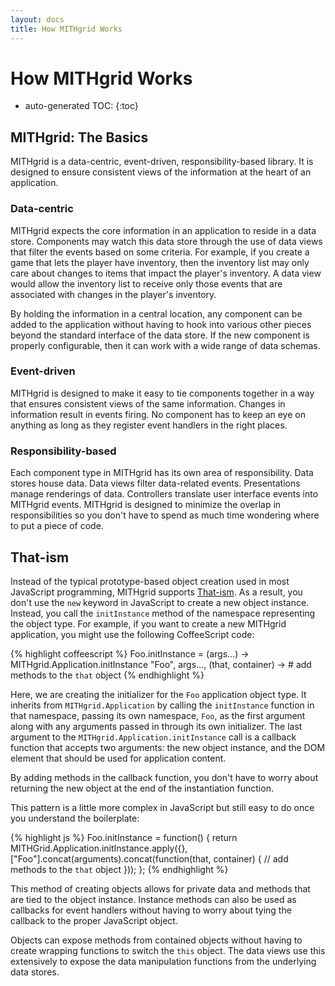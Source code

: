 ```yaml
---
layout: docs
title: How MITHgrid Works
---
```

# How MITHgrid Works

* auto-generated TOC:
{:toc}

## MITHgrid: The Basics

MITHgrid is a data-centric, event-driven, responsibility-based library. It is designed to ensure
consistent views of the information at the heart of an application.

### Data-centric

MITHgrid expects the core information in an application to reside in a data store. Components may
watch this data store through the use of data views that filter the events based on some criteria.
For example, if you create a game that lets the player have inventory, then the inventory list may
only care about changes to items that impact the player's inventory. A data view would allow the
inventory list to receive only those events that are associated with changes in the player's
inventory.

By holding the information in a central location, any component can be added to the application
without having to hook into various other pieces beyond the standard interface of the data store.
If the new component is properly configurable, then it can work with a wide range of data
schemas.

### Event-driven

MITHgrid is designed to make it easy to tie components together in a way that ensures consistent
views of the same information. Changes in information result in events firing. No component has to
keep an eye on anything as long as they register event handlers in the right places.

### Responsibility-based

Each component type in MITHgrid has its own area of responsibility. Data stores house data.
Data views filter data-related events. Presentations manage renderings of data. Controllers
translate user interface events into MITHgrid events. MITHgrid is designed to minimize the overlap
in responsibilities so you don't have to spend as much time wondering where to put a piece of code.

## That-ism

Instead of the typical prototype-based object creation used in most JavaScript programming, MITHgrid
supports [That-ism](http://fluidproject.org/blog/2008/07/21/about-this-and-that/). As a result, you don't use
the `new` keyword in JavaScript to create a new object instance. Instead, you call the `initInstance` method
of the namespace representing the object type. For example, if you want to create a new
MITHgrid application, you might use the following CoffeeScript code:

{% highlight coffeescript %}
Foo.initInstance = (args...) ->
  MITHgrid.Application.initInstance "Foo", args..., (that, container) ->
      # add methods to the `that` object
{% endhighlight %}

Here, we are creating the initializer for the `Foo` application object type. It inherits from
`MITHgrid.Application` by calling the `initInstance` function in that namespace, passing its own
namespace, `Foo`, as the first argument along with any arguments passed in through its own initializer.
The last argument to the `MITHgrid.Application.initInstance` call is a callback function that accepts
two arguments: the new object instance, and the DOM element that should be used for application content.

By adding methods in the callback function, you don't have to worry about returning the new object at the
end of the instantiation function.

This pattern is a little more complex in JavaScript but still easy to do once you understand the boilerplate:

{% highlight js %}
Foo.initInstance = function() {
  return MITHGrid.Application.initInstance.apply({}, ["Foo"].concat(arguments).concat(function(that, container) {
    // add methods to the `that` object
  }));
};
{% endhighlight %}

This method of creating objects allows for private data and methods that are tied to the object instance. Instance
methods can also be used as callbacks for event handlers without having to worry about tying the callback to the
proper JavaScript object. 

Objects can expose methods from contained objects without having to create wrapping functions
to switch the `this` object. The data views use this extensively to expose the data manipulation functions from the
underlying data stores.